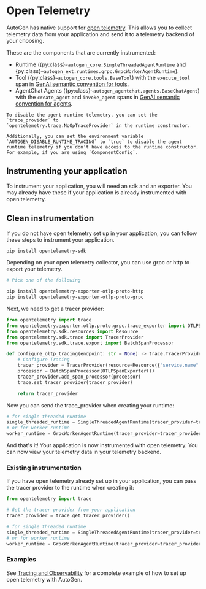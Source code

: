 # Open Telemetry

AutoGen has native support for [open telemetry](https://opentelemetry.io/). This allows you to collect telemetry data from your application and send it to a telemetry backend of your choosing.

These are the components that are currently instrumented:

- Runtime ({py:class}`~autogen_core.SingleThreadedAgentRuntime` and {py:class}`~autogen_ext.runtimes.grpc.GrpcWorkerAgentRuntime`).
- Tool ({py:class}`~autogen_core.tools.BaseTool`) with the `execute_tool` span in [GenAI semantic convention for tools](https://opentelemetry.io/docs/specs/semconv/gen-ai/gen-ai-spans/#execute-tool-span).
- AgentChat Agents ({py:class}`~autogen_agentchat.agents.BaseChatAgent`) with the `create_agent` and `invoke_agent` spans in [GenAI semantic convention for agents](https://opentelemetry.io/docs/specs/semconv/gen-ai/gen-ai-agent-spans/#create-agent-span).

```{note}
To disable the agent runtime telemetry, you can set the `trace_provider` to
`opentelemetry.trace.NoOpTraceProvider` in the runtime constructor.

Additionally, you can set the environment variable `AUTOGEN_DISABLE_RUNTIME_TRACING` to `true` to disable the agent runtime telemetry if you don't have access to the runtime constructor. For example, if you are using `ComponentConfig`.
```

## Instrumenting your application

To instrument your application, you will need an sdk and an exporter. You may already have these if your application is already instrumented with open telemetry.

## Clean instrumentation

If you do not have open telemetry set up in your application, you can follow these steps to instrument your application.

```bash
pip install opentelemetry-sdk
```

Depending on your open telemetry collector, you can use grpc or http to export your telemetry.

```bash
# Pick one of the following

pip install opentelemetry-exporter-otlp-proto-http
pip install opentelemetry-exporter-otlp-proto-grpc
```

Next, we need to get a tracer provider:

```python
from opentelemetry import trace
from opentelemetry.exporter.otlp.proto.grpc.trace_exporter import OTLPSpanExporter
from opentelemetry.sdk.resources import Resource
from opentelemetry.sdk.trace import TracerProvider
from opentelemetry.sdk.trace.export import BatchSpanProcessor

def configure_oltp_tracing(endpoint: str = None) -> trace.TracerProvider:
    # Configure Tracing
    tracer_provider = TracerProvider(resource=Resource({"service.name": "my-service"}))
    processor = BatchSpanProcessor(OTLPSpanExporter())
    tracer_provider.add_span_processor(processor)
    trace.set_tracer_provider(tracer_provider)

    return tracer_provider
```

Now you can send the trace_provider when creating your runtime:

```python
# for single threaded runtime
single_threaded_runtime = SingleThreadedAgentRuntime(tracer_provider=tracer_provider)
# or for worker runtime
worker_runtime = GrpcWorkerAgentRuntime(tracer_provider=tracer_provider)
```

And that's it! Your application is now instrumented with open telemetry. You can now view your telemetry data in your telemetry backend.

### Existing instrumentation

If you have open telemetry already set up in your application, you can pass the tracer provider to the runtime when creating it:

```python
from opentelemetry import trace

# Get the tracer provider from your application
tracer_provider = trace.get_tracer_provider()

# for single threaded runtime
single_threaded_runtime = SingleThreadedAgentRuntime(tracer_provider=tracer_provider)
# or for worker runtime
worker_runtime = GrpcWorkerAgentRuntime(tracer_provider=tracer_provider)
```

### Examples

See [Tracing and Observability](../../agentchat-user-guide/tracing.ipynb)
for a complete example of how to set up open telemetry with AutoGen.
